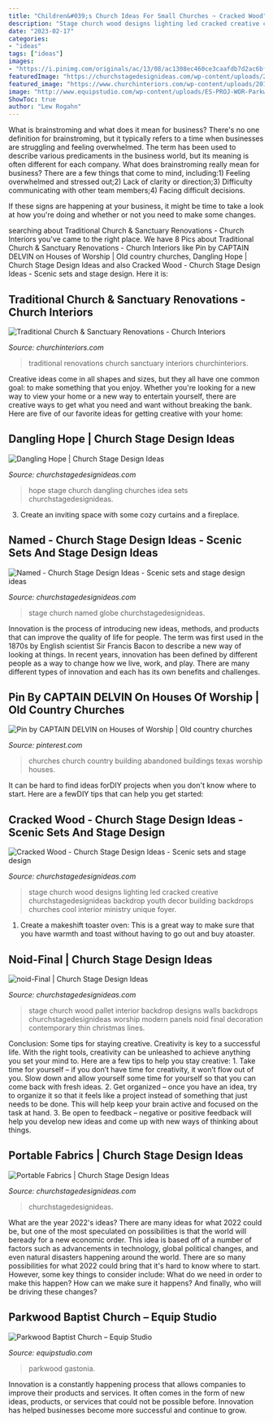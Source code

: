 ```yaml
---
title: "Children&#039;s Church Ideas For Small Churches ~ Cracked Wood"
description: "Stage church wood designs lighting led cracked creative churchstagedesignideas backdrop youth decor building backdrops churches cool interior ministry unique foyer"
date: "2023-02-17"
categories:
- "ideas"
tags: ["ideas"]
images:
- "https://i.pinimg.com/originals/ac/13/08/ac1308ec460ce3caafdb7d2ac6bf509e.jpg"
featuredImage: "https://churchstagedesignideas.com/wp-content/uploads/2013/05/noid-Final.jpg"
featured_image: "https://www.churchinteriors.com/wp-content/uploads/2016/09/CITraditional-5.jpg"
image: "http://www.equipstudio.com/wp-content/uploads/ES-PROJ-WOR-Parkwood-Baptist-Church-09.jpg"
ShowToc: true
author: "Lew Rogahn"
---
```



What is brainstroming and what does it mean for business?
There's no one definition for brainstroming, but it typically refers to a time when businesses are struggling and feeling overwhelmed. The term has been used to describe various predicaments in the business world, but its meaning is often different for each company. 
What does brainstroming really mean for business? There are a few things that come to mind, including:1) Feeling overwhelmed and stressed out;2) Lack of clarity or direction;3) Difficulty communicating with other team members;4) Facing difficult decisions. 

If these signs are happening at your business, it might be time to take a look at how you're doing and whether or not you need to make some changes.

	

		
searching about Traditional Church &amp; Sanctuary Renovations - Church Interiors you've came to the right place. We have 8 Pics about Traditional Church &amp; Sanctuary Renovations - Church Interiors like Pin by CAPTAIN DELVIN on Houses of Worship | Old country churches, Dangling Hope | Church Stage Design Ideas and also Cracked Wood - Church Stage Design Ideas - Scenic sets and stage design. Here it is:
		
    
## Traditional Church &amp; Sanctuary Renovations - Church Interiors

<img loading=lazy src="https://www.churchinteriors.com/wp-content/uploads/2016/09/CITraditional-5.jpg" onerror="this.onerror=null;this.src='https://tse3.mm.bing.net/th?id=OIP.tX2BhDRk0Ne-isHPJTQkEQHaE8&amp;pid=15.1';" alt="Traditional Church &amp; Sanctuary Renovations - Church Interiors">

_Source: churchinteriors.com_

>traditional renovations church sanctuary interiors churchinteriors. 

	

Creative ideas come in all shapes and sizes, but they all have one common goal: to make something that you enjoy. Whether you're looking for a new way to view your home or a new way to entertain yourself, there are creative ways to get what you need and want without breaking the bank. Here are five of our favorite ideas for getting creative with your home: 

    
## Dangling Hope | Church Stage Design Ideas

<img loading=lazy src="http://www.churchstagedesignideas.com/wp-content/uploads/2013/10/Dangling-Hope-Stage-Design-Idea.jpg" onerror="this.onerror=null;this.src='https://tse4.mm.bing.net/th?id=OIP.zfaySfasUC3j3YYNhH65iwHaCc&amp;pid=15.1';" alt="Dangling Hope | Church Stage Design Ideas">

_Source: churchstagedesignideas.com_

>hope stage church dangling churches idea sets churchstagedesignideas. 

	

3. Create an inviting space with some cozy curtains and a fireplace. 

    
## Named - Church Stage Design Ideas - Scenic Sets And Stage Design Ideas

<img loading=lazy src="http://churchstagedesignideas.com/wp-content/uploads/2015/12/Named-Stage-Design.jpg" onerror="this.onerror=null;this.src='https://tse4.mm.bing.net/th?id=OIP.EJRZC8jbWL5NTTi1GctSmQHaDH&amp;pid=15.1';" alt="Named - Church Stage Design Ideas - Scenic sets and stage design ideas">

_Source: churchstagedesignideas.com_

>stage church named globe churchstagedesignideas. 

	

Innovation is the process of introducing new ideas, methods, and products that can improve the quality of life for people. The term was first used in the 1870s by English scientist Sir Francis Bacon to describe a new way of looking at things. In recent years, innovation has been defined by different people as a way to change how we live, work, and play. There are many different types of innovation and each has its own benefits and challenges.

    
## Pin By CAPTAIN DELVIN On Houses Of Worship | Old Country Churches

<img loading=lazy src="https://i.pinimg.com/originals/ac/13/08/ac1308ec460ce3caafdb7d2ac6bf509e.jpg" onerror="this.onerror=null;this.src='https://tse3.mm.bing.net/th?id=OIP.Jw_fHuZPxQuVBLd-tkwrAQHaKn&amp;pid=15.1';" alt="Pin by CAPTAIN DELVIN on Houses of Worship | Old country churches">

_Source: pinterest.com_

>churches church country building abandoned buildings texas worship houses. 

	

It can be hard to find ideas forDIY projects when you don't know where to start. Here are a fewDIY tips that can help you get started: 

    
## Cracked Wood - Church Stage Design Ideas - Scenic Sets And Stage Design

<img loading=lazy src="https://churchstagedesignideas.com/wp-content/uploads/2015/09/IMG_2697.jpg" onerror="this.onerror=null;this.src='https://tse3.mm.bing.net/th?id=OIP.GPUzzUjIKa_ka7h0dhut6gHaFj&amp;pid=15.1';" alt="Cracked Wood - Church Stage Design Ideas - Scenic sets and stage design">

_Source: churchstagedesignideas.com_

>stage church wood designs lighting led cracked creative churchstagedesignideas backdrop youth decor building backdrops churches cool interior ministry unique foyer. 

	

1. Create a makeshift toaster oven: This is a great way to make sure that you have warmth and toast without having to go out and buy atoaster.

    
## Noid-Final | Church Stage Design Ideas

<img loading=lazy src="https://churchstagedesignideas.com/wp-content/uploads/2013/05/noid-Final.jpg" onerror="this.onerror=null;this.src='https://tse1.mm.bing.net/th?id=OIP.nDrAhPpEr35C5gCl6-tQmQHaFj&amp;pid=15.1';" alt="noid-Final | Church Stage Design Ideas">

_Source: churchstagedesignideas.com_

>stage church wood pallet interior backdrop designs walls backdrops churchstagedesignideas worship modern panels noid final decoration contemporary thin christmas lines. 

	

Conclusion: Some tips for staying creative.
Creativity is key to a successful life. With the right tools, creativity can be unleashed to achieve anything you set your mind to. Here are a few tips to help you stay creative: 1. Take time for yourself – if you don’t have time for creativity, it won’t flow out of you. Slow down and allow yourself some time for yourself so that you can come back with fresh ideas. 2. Get organized – once you have an idea, try to organize it so that it feels like a project instead of something that just needs to be done. This will help keep your brain active and focused on the task at hand. 3. Be open to feedback – negative or positive feedback will help you develop new ideas and come up with new ways of thinking about things.
    
## Portable Fabrics | Church Stage Design Ideas

<img loading=lazy src="https://www.churchstagedesignideas.com/wp-content/uploads/2013/08/noid-easter_2.jpg" onerror="this.onerror=null;this.src='https://tse2.mm.bing.net/th?id=OIP.1OlItjeszqKEEUoH-ujsWAHaEh&amp;pid=15.1';" alt="Portable Fabrics | Church Stage Design Ideas">

_Source: churchstagedesignideas.com_

>churchstagedesignideas. 

	

What are the year 2022's ideas?
There are many ideas for what 2022 could be, but one of the most speculated on possibilities is that the world will beready for a new economic order. This idea is based off of a number of factors such as advancements in technology, global political changes, and even natural disasters happening around the world. There are so many possibilities for what 2022 could bring that it's hard to know where to start. However, some key things to consider include: What do we need in order to make this happen? How can we make sure it happens? And finally, who will be driving these changes?

    
## Parkwood Baptist Church – Equip Studio

<img loading=lazy src="http://www.equipstudio.com/wp-content/uploads/ES-PROJ-WOR-Parkwood-Baptist-Church-09.jpg" onerror="this.onerror=null;this.src='https://tse3.mm.bing.net/th?id=OIP.1E1X0dunLNNng6WJIizuawHaEK&amp;pid=15.1';" alt="Parkwood Baptist Church – Equip Studio">

_Source: equipstudio.com_

>parkwood gastonia. 

	

Innovation is a constantly happening process that allows companies to improve their products and services. It often comes in the form of new ideas, products, or services that could not be possible before. Innovation has helped businesses become more successful and continue to grow.

